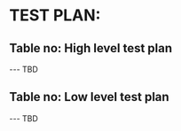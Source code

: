 # TEST PLAN:

## Table no: High level test plan

--- TBD



## Table no: Low level test plan

--- TBD
